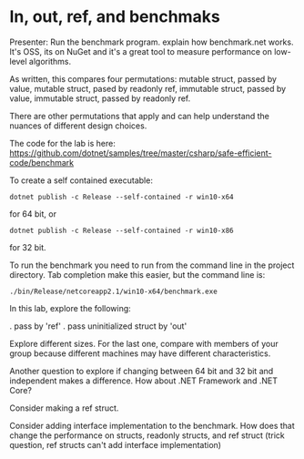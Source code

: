 # In, out, ref, and benchmaks

Presenter: Run the benchmark program. explain how 
benchmark.net works. It's OSS, its on NuGet and it's a great
tool to measure performance on low-level algorithms.

As written, this compares four permutations:
mutable struct, passed by value, 
mutable struct, pased by readonly ref, 
immutable struct, passed by value,
immutable struct, passed by readonly ref.

There are other permutations that apply and can help understand 
the nuances of different design choices.

The code for the lab is here: https://github.com/dotnet/samples/tree/master/csharp/safe-efficient-code/benchmark

To create a self contained executable:

```console
dotnet publish -c Release --self-contained -r win10-x64
```

for 64 bit, or 

```console
dotnet publish -c Release --self-contained -r win10-x86
```

for 32 bit.

To run the benchmark you need to run from the command line in the project directory. Tab completion make this easier, but the command line is:

```console
./bin/Release/netcoreapp2.1/win10-x64/benchmark.exe
```

In this lab, explore the following:

. pass by 'ref'
. pass uninitialized struct by 'out'

Explore different sizes. For the last one, compare with
members of your group because different machines may
have different characteristics.

Another question to explore if changing between 64 bit
and 32 bit and independent makes a difference. How about
.NET Framework and .NET Core?

Consider making a ref struct.

Consider adding interface implementation to the benchmark. How does that change the performance on structs, readonly structs, and ref struct (trick question, ref structs can't add interface implementation)